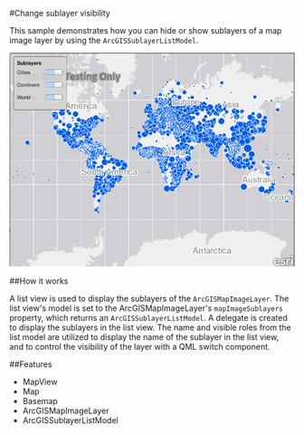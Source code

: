 #Change sublayer visibility

This sample demonstrates how you can hide or show sublayers of a map image layer by using the `ArcGISSublayerListModel`.

![](screenshot.png)

##How it works

A list view is used to display the sublayers of the `ArcGISMapImageLayer`. The list view's model is set to the ArcGISMapImageLayer's `mapImageSublayers` property, which returns an `ArcGISSublayerListModel`. A delegate is created to display the sublayers in the list view. The name and visible roles from the list model are utilized to display the name of the sublayer in the list view, and to control the visibility of the layer with a QML switch component.

##Features
- MapView
- Map
- Basemap
- ArcGISMapImageLayer
- ArcGISSublayerListModel